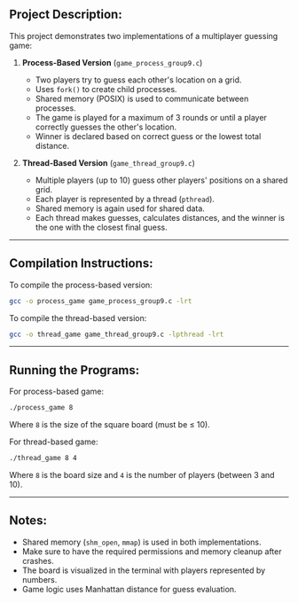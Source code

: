 ## Project Description:

This project demonstrates two implementations of a multiplayer guessing game:

1. **Process-Based Version** (`game_process_group9.c`)  
   - Two players try to guess each other's location on a grid.
   - Uses `fork()` to create child processes.
   - Shared memory (POSIX) is used to communicate between processes.
   - The game is played for a maximum of 3 rounds or until a player correctly guesses the other's location.
   - Winner is declared based on correct guess or the lowest total distance.

2. **Thread-Based Version** (`game_thread_group9.c`)  
   - Multiple players (up to 10) guess other players' positions on a shared grid.
   - Each player is represented by a thread (`pthread`).
   - Shared memory is again used for shared data.
   - Each thread makes guesses, calculates distances, and the winner is the one with the closest final guess.

---

## Compilation Instructions:

To compile the process-based version:
```bash
gcc -o process_game game_process_group9.c -lrt
```

To compile the thread-based version:
```bash
gcc -o thread_game game_thread_group9.c -lpthread -lrt
```

---

## Running the Programs:

For process-based game:
```bash
./process_game 8
```
Where `8` is the size of the square board (must be ≤ 10).

For thread-based game:
```bash
./thread_game 8 4
```
Where `8` is the board size and `4` is the number of players (between 3 and 10).

---

## Notes:

- Shared memory (`shm_open`, `mmap`) is used in both implementations.
- Make sure to have the required permissions and memory cleanup after crashes.
- The board is visualized in the terminal with players represented by numbers.
- Game logic uses Manhattan distance for guess evaluation.

